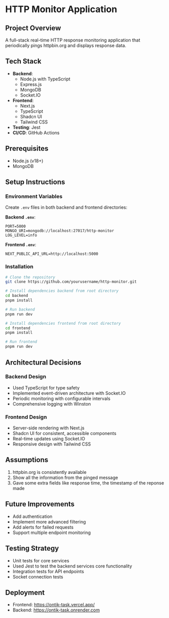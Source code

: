 # HTTP Monitor Application

## Project Overview
A full-stack real-time HTTP response monitoring application that periodically pings httpbin.org and displays response data.

## Tech Stack
- **Backend**: 
  - Node.js with TypeScript
  - Express.js
  - MongoDB
  - Socket.IO
- **Frontend**:
  - Next.js
  - TypeScript
  - Shadcn UI
  - Tailwind CSS
- **Testing**: Jest
- **CI/CD**: GitHub Actions

## Prerequisites
- Node.js (v18+)
- MongoDB

## Setup Instructions

### Environment Variables
Create `.env` files in both backend and frontend directories:

**Backend `.env`**:
```
PORT=5000
MONGO_URI=mongodb://localhost:27017/http-monitor
LOG_LEVEL=info
```

**Frontend `.env`**:
```
NEXT_PUBLIC_API_URL=http://localhost:5000
```

### Installation
```bash
# Clone the repository
git clone https://github.com/yourusername/http-monitor.git

# Install dependencies backend from root directory
cd backend
pnpm install

# Run backend
pnpm run dev

# Install dependencies frontend from root directory
cd frontend
pnpm install

# Run frontend
pnpm run dev
```

## Architectural Decisions

### Backend Design
- Used TypeScript for type safety
- Implemented event-driven architecture with Socket.IO
- Periodic monitoring with configurable intervals
- Comprehensive logging with Winston

### Frontend Design
- Server-side rendering with Next.js
- Shadcn UI for consistent, accessible components
- Real-time updates using Socket.IO
- Responsive design with Tailwind CSS

## Assumptions
1. httpbin.org is consistently available
2. Show  all the information from the pinged message
3. Gave some extra fields like response time, the timestamp of the reponse made

## Future Improvements
- Add authentication
- Implement more advanced filtering
- Add alerts for failed requests
- Support multiple endpoint monitoring

## Testing Strategy
- Unit tests for core services
- Used Jest to test the backend services core functionality
- Integration tests for API endpoints
- Socket connection tests


## Deployment
- Frontend: https://ontik-task.vercel.app/
- Backend: https://ontik-task.onrender.com